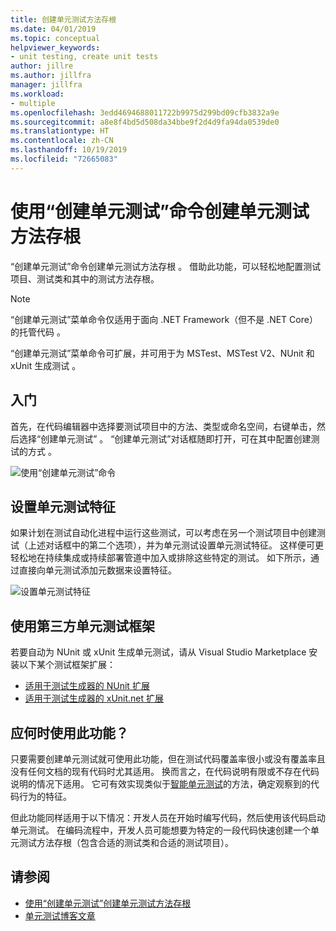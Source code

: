 ```yaml
---
title: 创建单元测试方法存根
ms.date: 04/01/2019
ms.topic: conceptual
helpviewer_keywords:
- unit testing, create unit tests
author: jillre
ms.author: jillfra
manager: jillfra
ms.workload:
- multiple
ms.openlocfilehash: 3edd4694688011722b9975d299bd09cfb3832a9e
ms.sourcegitcommit: a8e8f4bd5d508da34bbe9f2d4d9fa94da0539de0
ms.translationtype: HT
ms.contentlocale: zh-CN
ms.lasthandoff: 10/19/2019
ms.locfileid: "72665083"
---
```

# <a name="create-unit-test-method-stubs-with-the-create-unit-tests-command"></a>使用“创建单元测试”命令创建单元测试方法存根

“创建单元测试”命令创建单元测试方法存根  。 借助此功能，可以轻松地配置测试项目、测试类和其中的测试方法存根。

> [!NOTE]
> “创建单元测试”菜单命令仅适用于面向 .NET Framework（但不是 .NET Core）的托管代码  。

“创建单元测试”菜单命令可扩展，并可用于为 MSTest、MSTest V2、NUnit 和 xUnit 生成测试  。

## <a name="get-started"></a>入门

首先，在代码编辑器中选择要测试项目中的方法、类型或命名空间，右键单击，然后选择“创建单元测试”  。 “创建单元测试”对话框随即打开，可在其中配置创建测试的方式  。

![使用“创建单元测试”命令](media/createunittestcommand.png)

## <a name="set-unit-test-traits"></a>设置单元测试特征

如果计划在测试自动化进程中运行这些测试，可以考虑在另一个测试项目中创建测试（上述对话框中的第二个选项），并为单元测试设置单元测试特征。 这样便可更轻松地在持续集成或持续部署管道中加入或排除这些特定的测试。 如下所示，通过直接向单元测试添加元数据来设置特征。

![设置单元测试特征](media/createunittest.png)

## <a name="use-third-party-unit-test-frameworks"></a>使用第三方单元测试框架

若要自动为 NUnit 或 xUnit 生成单元测试，请从 Visual Studio Marketplace 安装以下某个测试框架扩展：

* [适用于测试生成器的 NUnit 扩展](https://marketplace.visualstudio.com/items?itemName=NUnitDevelopers.TestGeneratorNUnitextension)
* [适用于测试生成器的 xUnit.net 扩展](https://marketplace.visualstudio.com/items?itemName=BradWilson.xUnitnetTestExtensions)

## <a name="when-should-i-use-this-feature"></a>应何时使用此功能？

只要需要创建单元测试就可使用此功能，但在测试代码覆盖率很小或没有覆盖率且没有任何文档的现有代码时尤其适用。 换而言之，在代码说明有限或不存在代码说明的情况下适用。 它可有效实现类似于[智能单元测试](https://devblogs.microsoft.com/devops/introducing-smart-unit-tests/)的方法，确定观察到的代码行为的特征。

但此功能同样适用于以下情况：开发人员在开始时编写代码，然后使用该代码启动单元测试。 在编码流程中，开发人员可能想要为特定的一段代码快速创建一个单元测试方法存根（包含合适的测试类和合适的测试项目）。

## <a name="see-also"></a>请参阅

- [使用“创建单元测试”创建单元测试方法存根](https://devblogs.microsoft.com/devops/creating-unit-test-method-stubs-with-create-unit-tests/)
- [单元测试博客文章](https://devblogs.microsoft.com/devops/?s=unit+testing)
